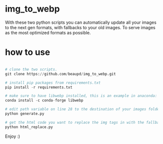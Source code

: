 # img_to_webp
With these two python scripts you can automatically update all your images to the next gen formats, with fallbacks to your old images. To serve images as the most optimized formats as possible.

# how to use 
```python

# clone the two scripts.
git clone https://github.com/beaupd/img_to_webp.git

# install pip packages from requirements.txt
pip install -r requirements.txt

# make sure to have libwebp installed, this is an example in anaconda:
conda install -c conda-forge libwebp

# edit path variable on line 28 to the destination of your images folder and run generate.py
python generate.py

# get the html code you want to replace the img tags in with the fallback stuff in a file in the same directory as html_replace.py run and input file name
python html_replace.py

```
Enjoy :)
